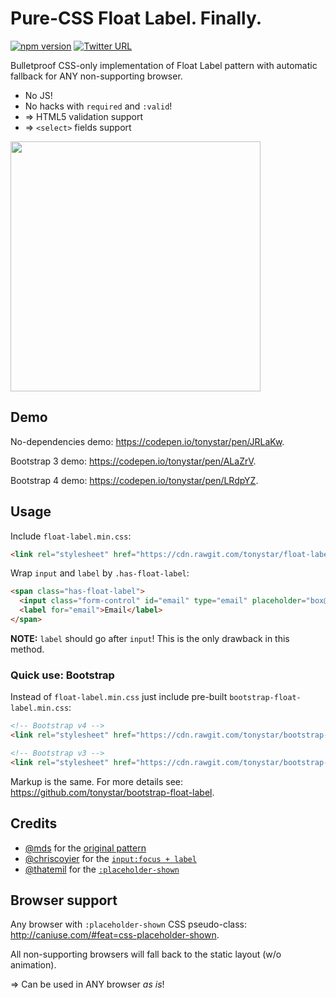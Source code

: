 Pure-CSS Float Label. Finally.
==============================

[![npm version](https://img.shields.io/npm/v/float-label-css.svg)](https://www.npmjs.com/package/float-label-css)
[![Twitter URL](https://img.shields.io/twitter/url/http/shields.io.svg?style=flat&label=retweet)](https://twitter.com/tonystarring/status/787217405827317762)

Bulletproof CSS-only implementation of Float Label pattern with automatic fallback for ANY non-supporting browser.

* No JS!
* No hacks with `required` and `:valid`!
* => HTML5 validation support
* => `<select>` fields support

<img src="https://cdn.rawgit.com/tonystar/float-label-css/9dd8582/float-label-css.gif" width="400"/>


## Demo

No-dependencies demo: https://codepen.io/tonystar/pen/JRLaKw.

Bootstrap 3 demo: https://codepen.io/tonystar/pen/ALaZrV.

Bootstrap 4 demo: https://codepen.io/tonystar/pen/LRdpYZ.


## Usage

Include `float-label.min.css`:
```html
<link rel="stylesheet" href="https://cdn.rawgit.com/tonystar/float-label-css/v1.0.0/dist/float-label.min.css"/>
```

Wrap `input` and `label` by `.has-float-label`:
```html
<span class="has-float-label">
  <input class="form-control" id="email" type="email" placeholder="box@example.com"/>
  <label for="email">Email</label>
</span>
```

**NOTE:** `label` should go after `input`! This is the only drawback in this method.


### Quick use: Bootstrap

Instead of `float-label.min.css` just include pre-built `bootstrap-float-label.min.css`:
```html
<!-- Bootstrap v4 -->
<link rel="stylesheet" href="https://cdn.rawgit.com/tonystar/bootstrap-float-label/v4.0.0/dist/bootstrap-float-label.min.css"/>

<!-- Bootstrap v3 -->
<link rel="stylesheet" href="https://cdn.rawgit.com/tonystar/bootstrap-float-label/v3.0.0/dist/bootstrap-float-label.min.css"/>
```

Markup is the same. For more details see: https://github.com/tonystar/bootstrap-float-label.


## Credits

* [@mds](https://twitter.com/mds) for the [original pattern](http://mds.is/float-label-pattern/)
* [@chriscoyier](https://twitter.com/chriscoyier) for the [`input:focus + label`](https://css-tricks.com/float-labels-css/)
* [@thatemil](https://twitter.com/thatemil) for the [`:placeholder-shown`](https://thatemil.com/blog/2016/01/23/floating-label-no-js-pure-css/)


## Browser support

Any browser with `:placeholder-shown` CSS pseudo-class: http://caniuse.com/#feat=css-placeholder-shown.

All non-supporting browsers will fall back to the static layout (w/o animation).

=> Can be used in ANY browser *as is*!
